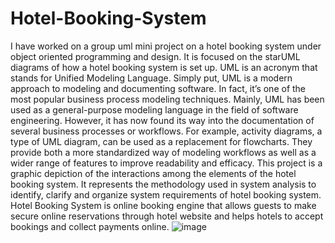# Hotel-Booking-System
I have worked on a group uml mini project on a hotel booking system under object oriented programming and design. It is focused on the starUML diagrams of how a hotel booking system is set up.
UML is an acronym that stands for Unified Modeling Language. Simply put, UML is a modern approach to modeling and documenting software. In fact, it’s one of the most popular business process modeling techniques.
Mainly, UML has been used as a general-purpose modeling language in the field of software engineering. However, it has now found its way into the documentation of several business processes or workflows. For example, activity diagrams, a type of UML diagram, can be used as a replacement for flowcharts. They provide both a more standardized way of modeling workflows as well as a wider range of features to improve readability and efficacy.
This project is a graphic depiction of the interactions among the elements of the hotel booking system. It represents the methodology used in system analysis to identify, clarify and organize system requirements of hotel booking system. Hotel Booking System is online booking engine that allows guests to make secure online reservations through hotel website and helps hotels to accept bookings and collect payments online.
![image](https://github.com/Modhurai/Hotel-Booking-System/assets/88556891/05acf084-10cd-4120-b8ae-531a9bbe7d50)
